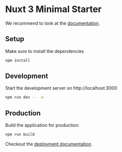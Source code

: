 # Nuxt 3 Minimal Starter

We recommend to look at the [documentation](https://v3.nuxtjs.org).

## Setup

Make sure to install the dependencies

```bash
npm install
```

## Development

Start the development server on http://localhost:3000

```bash
npm run dev -- -o
```

## Production

Build the application for production:

```bash
npm run build
```

Checkout the [deployment documentation](https://v3.nuxtjs.org/docs/deployment).
